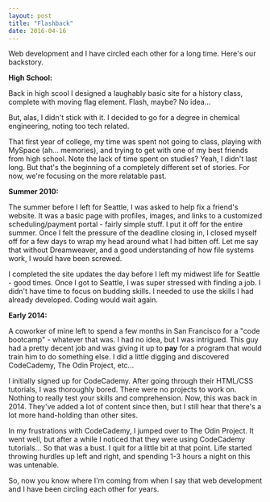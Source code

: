 ```yaml
---
layout: post
title: "Flashback"
date: 2016-04-16
---
```



Web development and I have circled each other for a long time. Here's our backstory.

<strong>High School:</strong>

Back in high scool I designed a laughably basic site for a history class, complete with moving flag element. Flash, maybe? No idea...

But, alas, I didn't stick with it. I decided to go for a degree in chemical engineering, noting too tech related.

That first year of college, my time was spent not going to class, playing with MySpace (ah... memories), and trying to get with one of my best friends from high school. Note the lack of time spent on studies? Yeah, I didn't last long. But that's the beginning of a completely different set of stories. For now, we're focusing on the more relatable past.

<strong>Summer 2010:</strong>

The summer before I left for Seattle, I was asked to help fix a friend's website. It was a basic page with profiles, images, and links to a customized scheduling/payment portal - fairly simple stuff. I put it off for the entire summer. Once I felt the pressure of the deadline closing in,  I closed myself off for a few days to wrap my head around what I had bitten off. Let me say that without Dreamweaver, and a good understanding of how file systems work, I would have been screwed.

I completed the site updates the day before I left my midwest life for Seattle - good times. Once I got to Seattle, I was super stressed with finding a job. I didn't have time to focus on budding skills. I needed to use the skills I had already developed. Coding would wait again.

<strong>Early 2014:</strong>

A coworker of mine left to spend a few months in San Francisco for a "code bootcamp" - whatever that was. I had no idea, but I was intrigued. This guy had a pretty decent job and was giving it up to <strong>pay</strong> for a program that would train him to do something else. I did a little digging and discovered CodeCademy, The Odin Project, etc...

I initially signed up for CodeCademy. After going through their HTML/CSS tutorials, I was thoroughly bored. There were no projects to work on. Nothing to really test your skills and comprehension. Now, this was back in 2014. They've added a lot of content since then, but I still hear that there's a lot more hand-holding than other sites.

In my frustrations with CodeCademy, I jumped over to The Odin Project. It went well, but after a while I noticed that they were using CodeCademy tutorials... So that was a bust. I quit for a little bit at that point. Life started throwing hurdles up left and right, and spending 1-3 hours a night on this was untenable.

So, now you know where I'm coming from when I say that web development and I have been circling each other for years.
